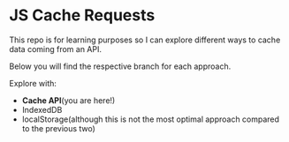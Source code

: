 # JS Cache Requests

This repo is for learning purposes so I can explore different ways to cache data coming from an API.

Below you will find the respective branch for each approach.

Explore with:
- **Cache API**(you are here!)
- IndexedDB
- localStorage(although this is not the most optimal approach compared to the previous two)


